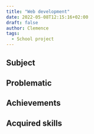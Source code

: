 ```yaml
---
title: "Web development"
date: 2022-05-08T12:15:16+02:00
draft: false
author: Clemence
tags:
  - School project
---
```


## Subject

## Problematic

## Achievements

## Acquired skills